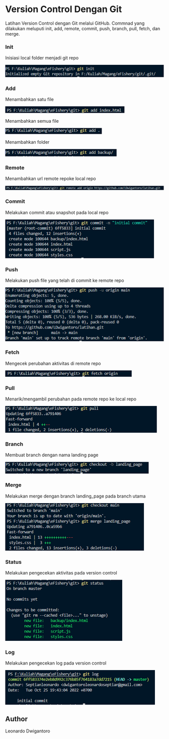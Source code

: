 # Version Control Dengan Git

Latihan Version Control dengan Git melalui GitHub. Commnad yang dilakukan meluputi init, add, remote, commit, push, branch, pull, fetch, dan merge.

### Init
Inisiasi local folder menjadi git repo

![init](images/init.PNG)

### Add
Menambahkan satu file

![add_one](images/addOneFile.PNG)

Menambahkan semua file

![add_all](images\addAll.PNG)

Menambahkan folder

![add_folder](images\addFolder.PNG)

### Remote
Menambahkan url remote repoke local repo

![remote](images\remoteAddOrigin.PNG)

### Commit
Melakukan commit atau snapshot pada local repo

![commit](images\commit.PNG)

### Push
Melakukan push file yang telah di commit ke remote repo

![push](images\push.PNG)

### Fetch
Mengecek perubahan aktivitas di remote repo 

![fetch](images\fetchOrigin.PNG)

### Pull
Menarik/mengambil perubahan pada remote repo ke local repo

![pull](images\pull.PNG)

### Branch
Membuat branch dengan nama landing page

![branch](images\createBranch.PNG)

### Merge
Melakukan merge dengan branch landing_page pada branch utama

![merge](images\merge.PNG)

### Status
Melakukan pengecekan aktivitas pada version control

![status](images\gitStatus.PNG)

### Log
Melakukan pengecekan log pada version control

![log](images\log.PNG)

## Author
Leonardo Dwigantoro